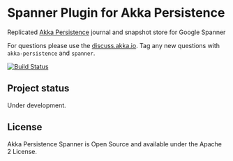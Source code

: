 # Spanner Plugin for Akka Persistence

Replicated [Akka Persistence](https://doc.akka.io/docs/akka/current/scala/persistence.html) journal and snapshot 
store for Google Spanner 

For questions please use the [discuss.akka.io](https://discuss.akka.io). Tag any new questions with `akka-persistence` and `spanner`.

[![Build Status](https://travis-ci.com/akka/akka-persistence-spanner.svg?branch=master)](https://travis-ci.org/akka/akka-persistence-spanner)

## Project status

Under development.

## License

Akka Persistence Spanner is Open Source and available under the Apache 2 License.
